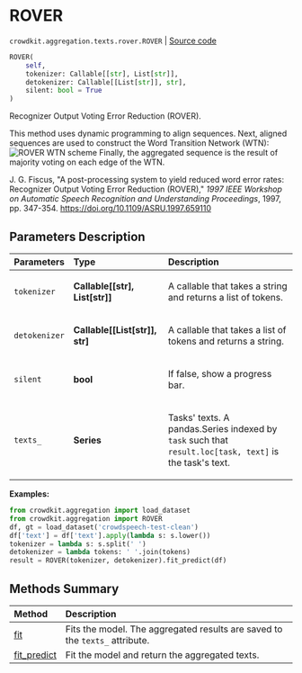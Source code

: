 # ROVER
`crowdkit.aggregation.texts.rover.ROVER` | [Source code](https://github.com/Toloka/crowd-kit/blob/v1.1.0.rc4/crowdkit/aggregation/texts/rover.py#L31)

```python
ROVER(
    self,
    tokenizer: Callable[[str], List[str]],
    detokenizer: Callable[[List[str]], str],
    silent: bool = True
)
```

Recognizer Output Voting Error Reduction (ROVER).


This method uses dynamic programming to align sequences. Next, aligned sequences are used
to construct the Word Transition Network (WTN):
![ROVER WTN scheme](https://tlk.s3.yandex.net/crowd-kit/docs/rover.png)
Finally, the aggregated sequence is the result of majority voting on each edge of the WTN.

J. G. Fiscus,
"A post-processing system to yield reduced word error rates: Recognizer Output Voting Error Reduction (ROVER),"
*1997 IEEE Workshop on Automatic Speech Recognition and Understanding Proceedings*, 1997, pp. 347-354.
<https://doi.org/10.1109/ASRU.1997.659110>

## Parameters Description

| Parameters | Type | Description |
| :----------| :----| :-----------|
`tokenizer`|**Callable\[\[str\], List\[str\]\]**|<p>A callable that takes a string and returns a list of tokens.</p>
`detokenizer`|**Callable\[\[List\[str\]\], str\]**|<p>A callable that takes a list of tokens and returns a string.</p>
`silent`|**bool**|<p>If false, show a progress bar.</p>
`texts_`|**Series**|<p>Tasks&#x27; texts. A pandas.Series indexed by `task` such that `result.loc[task, text]` is the task&#x27;s text.</p>

**Examples:**


```python
from crowdkit.aggregation import load_dataset
from crowdkit.aggregation import ROVER
df, gt = load_dataset('crowdspeech-test-clean')
df['text'] = df['text'].apply(lambda s: s.lower())
tokenizer = lambda s: s.split(' ')
detokenizer = lambda tokens: ' '.join(tokens)
result = ROVER(tokenizer, detokenizer).fit_predict(df)
```
## Methods Summary

| Method | Description |
| :------| :-----------|
[fit](crowdkit.aggregation.texts.rover.ROVER.fit.md)| Fits the model. The aggregated results are saved to the `texts_` attribute.
[fit_predict](crowdkit.aggregation.texts.rover.ROVER.fit_predict.md)| Fit the model and return the aggregated texts.
